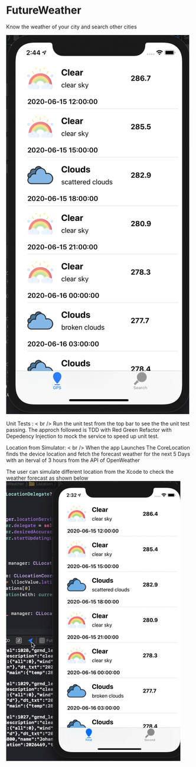 # FutureWeather
Know the weather of your city and search other cities 


![HeaderImage](futureweather.png)

Unit Tests :
< br />
Run the unit test from the top bar to see the the unit test passing. The approch followed is TDD with Red Green Refactor with Depedency Injection to mock the service to speed up unit test. 


Location from Simulator: 
< br />
When the app Launches The CoreLocation finds the device location and fetch the forecast weather for the next 5 Days with an iterval of 3 hours from the API of OpenWeather 

The user can simulate different location from the Xcode to check the weather forecast as shown below
![Location From Simulator](Forecast.gif)

